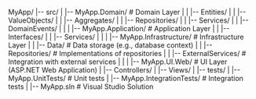 MyApp/
|-- src/
|   |-- MyApp.Domain/               # Domain Layer
|   |   |-- Entities/
|   |   |-- ValueObjects/
|   |   |-- Aggregates/
|   |   |-- Repositories/
|   |   |-- Services/
|   |   |-- DomainEvents/
|   |
|   |-- MyApp.Application/          # Application Layer
|   |   |-- Interfaces/
|   |   |-- Services/
|   |
|   |-- MyApp.Infrastructure/       # Infrastructure Layer
|   |   |-- Data/                    # Data storage (e.g., database context)
|   |   |-- Repositories/             # Implementations of repositories
|   |   |-- ExternalServices/         # Integration with external services
|   |
|   |-- MyApp.UI.Web/               # UI Layer (ASP.NET Web Application)
|       |-- Controllers/
|       |-- Views/
|
|-- tests/
|   |-- MyApp.UnitTests/            # Unit tests
|   |-- MyApp.IntegrationTests/     # Integration tests
|
|-- MyApp.sln                       # Visual Studio Solution
